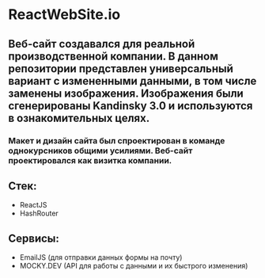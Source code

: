 # ReactWebSite.io

## Веб-сайт создавался для реальной производственной компании. В данном репозитории представлен универсальный вариант с измененными данными, в том числе заменены изображения. Изображения были сгенерированы Kandinsky 3.0 и используются в ознакомительных целях.

### Макет и дизайн сайта был спроектирован в команде однокурсников общими усилиями. Веб-сайт проектировался как визитка компании.

## Стек:

- ReactJS
- HashRouter

## Сервисы:

- EmailJS (для отправки данных формы на почту)
- MOCKY.DEV (API для работы с данными и их быстрого изменения)
